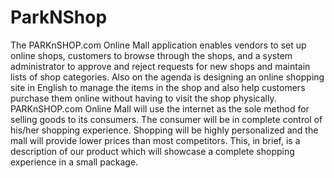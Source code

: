 # ParkNShop
The PARKnSHOP.com Online Mall application enables vendors to set up online shops, customers to browse through the shops, and a system administrator to approve and reject requests for new shops and maintain lists of shop categories.  Also on the agenda is designing an online shopping site in English to manage the items in the shop and also help customers purchase them online without having to visit the shop physically.  PARKnSHOP.com Online Mall  will use the internet as the sole method for selling goods to its consumers. The consumer will be in complete control of his/her shopping experience. Shopping will be highly personalized and the mall will provide lower prices than most competitors. This, in brief, is a description of our product which will showcase a complete shopping experience in a small package.

